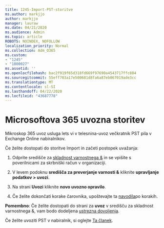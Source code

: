 ```yaml
---
title: 1245-Import-PST-storitve
ms.author: markjjo
author: markjjo
manager: lauraw
ms.date: 04/21/2020
ms.audience: Admin
ms.topic: article
ROBOTS: NOINDEX, NOFOLLOW
localization_priority: Normal
ms.collection: Adm_O365
ms.custom:
- "1245"
- "1800027"
ms.assetid: ''
ms.openlocfilehash: bac2f919f65d318fd669f97690a4543717ffc884
ms.sourcegitcommit: 55eff703a17e500681d8fa6a87eb067019ade3cc
ms.translationtype: MT
ms.contentlocale: sl-SI
ms.lasthandoff: 04/22/2020
ms.locfileid: "43687778"
---
```

# <a name="microsoft-365-import-service"></a>Microsoftova 365 uvozna storitev

Mikroskop 365 uvoz usluga lets vi v telesnina-uvoz večkratnik PST pila v Exchange Online nabiralnikov.

Če želite dostopati do storitve Import in začeti postopek uvažanja:

1. Odprite središče za [skladnost varnostnega &](https://protection.office.com) in se vpišite s poverilnicami za skrbniški račun v organizaciji.

2. V levem podoknu **središča za preverjanje varnosti &** kliknite **upravljanje podatkov > uvozi**.

3. Na strani **Uvozi** kliknite **novo uvozno opravilo**.

4. Če želite dokončati korake čarovnika, upoštevajte ta [navodila](https://docs.microsoft.com/office365/securitycompliance/use-network-upload-to-import-pst-files)po korakih.

**Pomembno**: Če želite dostopati do strani za **uvoz** v središču za skladnost varnostnega &, vam bodo dodeljena [ustrezna dovoljenja](https://docs.microsoft.com/office365/securitycompliance/use-network-upload-to-import-pst-files#before-you-begin).

Če želite uvoziti PST v nabiralnik, si oglejte [Ta članek](https://support.office.com/article/import-email-contacts-and-calendar-from-an-outlook-pst-file-431a8e9a-f99f-4d5f-ae48-ded54b3440ac).
